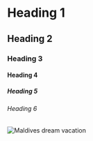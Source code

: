# Heading 1
## Heading 2
### Heading 3
#### Heading 4
##### Heading 5
###### Heading 6

![Maldives dream vacation](https://user-images.githubusercontent.com/105296784/230218425-078851d6-dbcd-4c45-9f3c-7839eaa41392.jpg)
